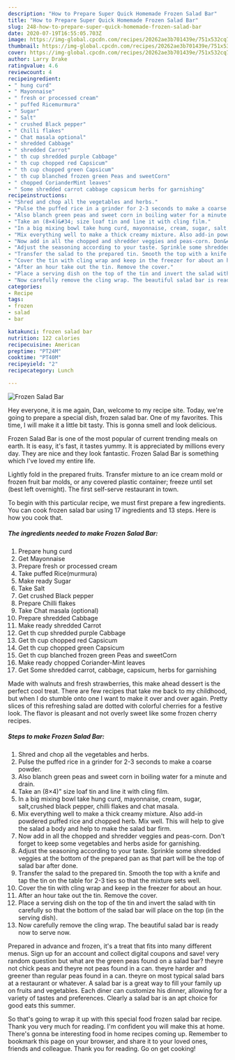 ```yaml
---
description: "How to Prepare Super Quick Homemade Frozen Salad Bar"
title: "How to Prepare Super Quick Homemade Frozen Salad Bar"
slug: 248-how-to-prepare-super-quick-homemade-frozen-salad-bar
date: 2020-07-19T16:55:05.703Z
image: https://img-global.cpcdn.com/recipes/20262ae3b701439e/751x532cq70/frozen-salad-bar-recipe-main-photo.jpg
thumbnail: https://img-global.cpcdn.com/recipes/20262ae3b701439e/751x532cq70/frozen-salad-bar-recipe-main-photo.jpg
cover: https://img-global.cpcdn.com/recipes/20262ae3b701439e/751x532cq70/frozen-salad-bar-recipe-main-photo.jpg
author: Larry Drake
ratingvalue: 4.6
reviewcount: 4
recipeingredient:
- " hung curd"
- " Mayonnaise"
- " fresh or processed cream"
- " puffed Ricemurmura"
- " Sugar"
- " Salt"
- " crushed Black pepper"
- " Chilli flakes"
- " Chat masala optional"
- " shredded Cabbage"
- " shredded Carrot"
- " th cup shredded purple Cabbage"
- " th cup chopped red Capsicum"
- " th cup chopped green Capsicum"
- " th cup blanched frozen green Peas and sweetCorn"
- " chopped CorianderMint leaves"
- " Some shredded carrot cabbage capsicum herbs for garnishing"
recipeinstructions:
- "Shred and chop all the vegetables and herbs."
- "Pulse the puffed rice in a grinder for 2-3 seconds to make a coarse powder."
- "Also blanch green peas and sweet corn in boiling water for a minute and drain."
- "Take an (8×4)&#34; size loaf tin and line it with cling film."
- "In a big mixing bowl take hung curd, mayonnaise, cream, sugar, salt,crushed black pepper, chilli flakes and chat masala."
- "Mix everything well to make a thick creamy mixture. Also add-in powdered puffed rice and chopped herb. Mix well. This will help to give the salad a body and help to make the salad bar firm."
- "Now add in all the chopped and shredder veggies and peas-corn. Don&#39;t forget to keep some vegetables and herbs aside for garnishing."
- "Adjust the seasoning according to your taste. Sprinkle some shredded veggies at the bottom of the prepared pan as that part will be the top of salad bar after done."
- "Transfer the salad to the prepared tin. Smooth the top with a knife and tap the tin on the table for 2-3 ties so that the mixture sets well."
- "Cover the tin with cling wrap and keep in the freezer for about an hour."
- "After an hour take out the tin. Remove the cover."
- "Place a serving dish on the top of the tin and invert the salad with tin carefully so that the bottom of the salad bar will place on the top (in the serving dish)."
- "Now carefully remove the cling wrap. The beautiful salad bar is ready now to serve now."
categories:
- Recipe
tags:
- frozen
- salad
- bar

katakunci: frozen salad bar 
nutrition: 122 calories
recipecuisine: American
preptime: "PT24M"
cooktime: "PT40M"
recipeyield: "2"
recipecategory: Lunch

---
```



![Frozen Salad Bar](https://img-global.cpcdn.com/recipes/20262ae3b701439e/751x532cq70/frozen-salad-bar-recipe-main-photo.jpg)

Hey everyone, it is me again, Dan, welcome to my recipe site. Today, we're going to prepare a special dish, frozen salad bar. One of my favorites. This time, I will make it a little bit tasty. This is gonna smell and look delicious.

Frozen Salad Bar is one of the most popular of current trending meals on earth. It is easy, it's fast, it tastes yummy. It is appreciated by millions every day. They are nice and they look fantastic. Frozen Salad Bar is something which I've loved my entire life.

Lightly fold in the prepared fruits. Transfer mixture to an ice cream mold or frozen fruit bar molds, or any covered plastic container; freeze until set (best left overnight). The first self-serve restaurant in town.


To begin with this particular recipe, we must first prepare a few ingredients. You can cook frozen salad bar using 17 ingredients and 13 steps. Here is how you cook that.

<!--inarticleads1-->

##### The ingredients needed to make Frozen Salad Bar:

1. Prepare  hung curd
1. Get  Mayonnaise
1. Prepare  fresh or processed cream
1. Take  puffed Rice(murmura)
1. Make ready  Sugar
1. Take  Salt
1. Get  crushed Black pepper
1. Prepare  Chilli flakes
1. Take  Chat masala (optional)
1. Prepare  shredded Cabbage
1. Make ready  shredded Carrot
1. Get  th cup shredded purple Cabbage
1. Get  th cup chopped red Capsicum
1. Get  th cup chopped green Capsicum
1. Get  th cup blanched frozen green Peas and sweetCorn
1. Make ready  chopped Coriander-Mint leaves
1. Get  Some shredded carrot, cabbage, capsicum, herbs for garnishing


Made with walnuts and fresh strawberries, this make ahead dessert is the perfect cool treat. There are few recipes that take me back to my childhood, but when I do stumble onto one I want to make it over and over again. Pretty slices of this refreshing salad are dotted with colorful cherries for a festive look. The flavor is pleasant and not overly sweet like some frozen cherry recipes. 

<!--inarticleads2-->

##### Steps to make Frozen Salad Bar:

1. Shred and chop all the vegetables and herbs.
1. Pulse the puffed rice in a grinder for 2-3 seconds to make a coarse powder.
1. Also blanch green peas and sweet corn in boiling water for a minute and drain.
1. Take an (8×4)&#34; size loaf tin and line it with cling film.
1. In a big mixing bowl take hung curd, mayonnaise, cream, sugar, salt,crushed black pepper, chilli flakes and chat masala.
1. Mix everything well to make a thick creamy mixture. Also add-in powdered puffed rice and chopped herb. Mix well. This will help to give the salad a body and help to make the salad bar firm.
1. Now add in all the chopped and shredder veggies and peas-corn. Don&#39;t forget to keep some vegetables and herbs aside for garnishing.
1. Adjust the seasoning according to your taste. Sprinkle some shredded veggies at the bottom of the prepared pan as that part will be the top of salad bar after done.
1. Transfer the salad to the prepared tin. Smooth the top with a knife and tap the tin on the table for 2-3 ties so that the mixture sets well.
1. Cover the tin with cling wrap and keep in the freezer for about an hour.
1. After an hour take out the tin. Remove the cover.
1. Place a serving dish on the top of the tin and invert the salad with tin carefully so that the bottom of the salad bar will place on the top (in the serving dish).
1. Now carefully remove the cling wrap. The beautiful salad bar is ready now to serve now.


Prepared in advance and frozen, it&#39;s a treat that fits into many different menus. Sign up for an account and collect digital coupons and save! very random question but what are the green peas found on a salad bar? theyre not chick peas and theyre not peas found in a can. theyre harder and greener than regular peas found in a can. theyre on most typical salad bars at a restaurant or whatever. A salad bar is a great way to fill your family up on fruits and vegetables. Each diner can customize his dinner, allowing for a variety of tastes and preferences. Clearly a salad bar is an apt choice for good eats this summer. 

So that's going to wrap it up with this special food frozen salad bar recipe. Thank you very much for reading. I'm confident you will make this at home. There's gonna be interesting food in home recipes coming up. Remember to bookmark this page on your browser, and share it to your loved ones, friends and colleague. Thank you for reading. Go on get cooking!

